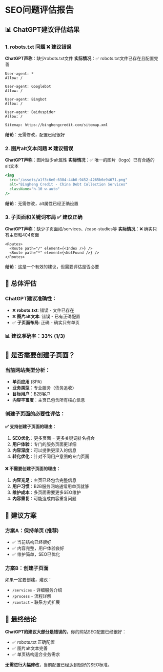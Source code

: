 # SEO问题评估报告

## 📊 ChatGPT建议评估结果

### 1. robots.txt 问题 ❌ **建议错误**

**ChatGPT声称**：缺少robots.txt文件
**实际情况**：✅ robots.txt文件已存在且配置完善

```
User-agent: *
Allow: /

User-agent: Googlebot
Allow: /

User-agent: Bingbot
Allow: /

User-agent: Baiduspider
Allow: /

Sitemap: https://binghengcredit.com/sitemap.xml
```

**结论**：无需修改，配置已经很好

### 2. 图片alt文本问题 ❌ **建议错误**

**ChatGPT声称**：图片缺少alt属性
**实际情况**：✅ 唯一的图片（logo）已有合适的alt文本

```jsx
<img
  src="/assets/a1f3c6e0-6384-44b0-9452-4265b6e94671.png"
  alt="Bingheng Credit - China Debt Collection Services"
  className="h-10 w-auto"
/>
```

**结论**：无需修改，alt属性已经正确设置

### 3. 子页面和关键词布局 ✅ **建议正确**

**ChatGPT声称**：缺少子页面如/services、/case-studies等
**实际情况**：❌ 确实只有主页和404页面

```tsx
<Routes>
  <Route path="/" element={<Index />} />
  <Route path="*" element={<NotFound />} />
</Routes>
```

**结论**：这是一个有效的建议，但需要评估是否必要

## 🎯 总体评估

### ChatGPT建议准确性：
- ❌ **robots.txt**: 错误 - 文件已存在
- ❌ **图片alt文本**: 错误 - 已有正确配置
- ✅ **子页面布局**: 正确 - 确实只有单页

### 📊 建议准确率：33% (1/3)

## 🚀 是否需要创建子页面？

### 当前网站类型分析：
- **单页应用** (SPA)
- **业务类型**：专业服务（债务追收）
- **目标用户**：B2B客户
- **内容丰富度**：主页已包含所有核心信息

### 创建子页面的必要性评估：

#### ✅ 支持创建子页面的理由：
1. **SEO优化**：更多页面 = 更多关键词排名机会
2. **用户体验**：专门的服务页面更详细
3. **内容深度**：可以提供更深入的信息
4. **转化优化**：针对不同用户意图的专门页面

#### ❌ 不需要创建子页面的理由：
1. **内容充足**：主页已经包含完整信息
2. **用户习惯**：B2B服务网站通常用单页就够
3. **维护成本**：多页面需要更多SEO维护
4. **内容重复**：可能造成内容重复问题

## 📝 建议方案

### 方案A：保持单页 (推荐)
- ✅ 当前结构已经很好
- ✅ 内容完整，用户体验良好
- ✅ 维护简单，SEO已优化

### 方案B：创建子页面
如果一定要创建，建议：
- `/services` - 详细服务介绍
- `/process` - 流程详解
- `/contact` - 联系方式扩展

## 🏁 最终结论

**ChatGPT的建议大部分是错误的**，你的网站SEO配置已经很好：
- ✅ robots.txt 正确配置
- ✅ 图片alt文本完善
- ✅ 单页结构适合业务需求

**无需进行大幅修改**，当前配置已经达到很好的SEO标准。